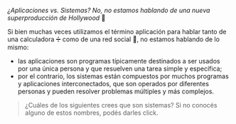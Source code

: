 _¿Aplicaciones vs. Sistemas? No, no estamos hablando de una nueva superproducción de Hollywood_  :movie_camera:

Si bien muchas veces utilizamos el término aplicación para hablar tanto de una calculadora :heavy_division_sign: como de una red social :busts_in_silhouette:, no estamos hablando de lo mismo: 

* las aplicaciones son programas típicamente destinados a ser usados por una única persona y que resuelven una tarea simple y específica; 
* por el contrario, los sistemas están compuestos por muchos programas y aplicaciones interconectados, que son operados por diferentes personas y pueden resolver problemas múltiples y más complejos. 

> ¿Cuáles de los siguientes crees que son sistemas? 
> Si no conocés alguno de estos nombres, podés darles click.  
